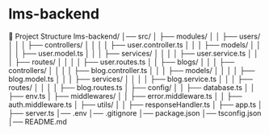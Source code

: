 # lms-backend

📂 Project Structure
lms-backend/
│── src/
│   ├── modules/
│   │   ├── users/
│   │   │   ├── controllers/
│   │   │   │   ├── user.controller.ts
│   │   │   ├── models/
│   │   │   │   ├── user.model.ts
│   │   │   ├── services/
│   │   │   │   ├── user.service.ts
│   │   │   ├── routes/
│   │   │   │   ├── user.routes.ts
│   │   ├── blogs/
│   │   │   ├── controllers/
│   │   │   │   ├── blog.controller.ts
│   │   │   ├── models/
│   │   │   │   ├── blog.model.ts
│   │   │   ├── services/
│   │   │   │   ├── blog.service.ts
│   │   │   ├── routes/
│   │   │   │   ├── blog.routes.ts 
│   ├── config/
│   │   ├── database.ts
│   │   ├── env.ts
│   ├── middlewares/
│   │   ├── error.middleware.ts
│   │   ├── auth.middleware.ts
│   ├── utils/
│   │   ├── responseHandler.ts
│   ├── app.ts
│   ├── server.ts
│── .env
│── .gitignore
│── package.json
│── tsconfig.json
│── README.md
